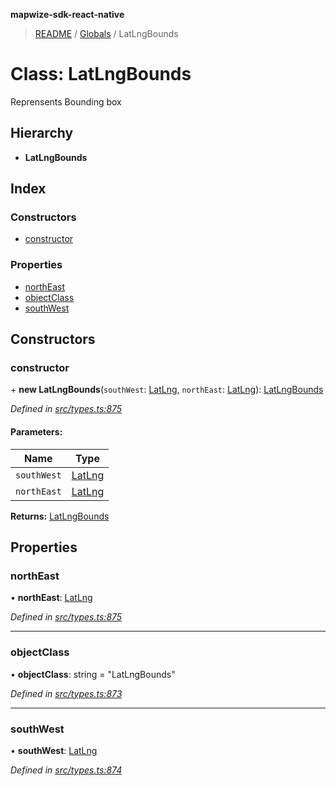 **mapwize-sdk-react-native**

> [README](../README.md) / [Globals](../globals.md) / LatLngBounds

# Class: LatLngBounds

Reprensents Bounding box

## Hierarchy

* **LatLngBounds**

## Index

### Constructors

* [constructor](latlngbounds.md#constructor)

### Properties

* [northEast](latlngbounds.md#northeast)
* [objectClass](latlngbounds.md#objectclass)
* [southWest](latlngbounds.md#southwest)

## Constructors

### constructor

\+ **new LatLngBounds**(`southWest`: [LatLng](latlng.md), `northEast`: [LatLng](latlng.md)): [LatLngBounds](latlngbounds.md)

*Defined in [src/types.ts:875](https://github.com/Mapwize/mapwize-sdk-react-native/blob/18c4e52/src/types.ts#L875)*

#### Parameters:

Name | Type |
------ | ------ |
`southWest` | [LatLng](latlng.md) |
`northEast` | [LatLng](latlng.md) |

**Returns:** [LatLngBounds](latlngbounds.md)

## Properties

### northEast

•  **northEast**: [LatLng](latlng.md)

*Defined in [src/types.ts:875](https://github.com/Mapwize/mapwize-sdk-react-native/blob/18c4e52/src/types.ts#L875)*

___

### objectClass

•  **objectClass**: string = "LatLngBounds"

*Defined in [src/types.ts:873](https://github.com/Mapwize/mapwize-sdk-react-native/blob/18c4e52/src/types.ts#L873)*

___

### southWest

•  **southWest**: [LatLng](latlng.md)

*Defined in [src/types.ts:874](https://github.com/Mapwize/mapwize-sdk-react-native/blob/18c4e52/src/types.ts#L874)*
